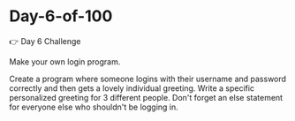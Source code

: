 # Day-6-of-100
👉 Day 6 Challenge

Make your own login program.

Create a program where someone logins with their username and password correctly and then gets a lovely individual greeting.
Write a specific personalized greeting for 3 different people.
Don't forget an else statement for everyone else who shouldn't be logging in.
